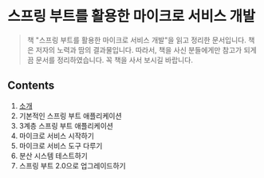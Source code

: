 스프링 부트를 활용한 마이크로 서비스 개발
====================

> 책 "스프링 부트를 활용한 마이크로 서비스 개발"을 읽고 정리한 문서입니다. 책은 저자의 노력과 땀의 결과물입니다. 따라서, 책을 사신 분들에게만 참고가 되게끔 문서를 정리하였습니다. 꼭 책을 사서 보시길 바랍니다.

Contents
--------------

01. [소개](./ch01.md)
02. 기본적인 스프링 부트 애플리케이션
03. 3계층 스프링 부트 애플리케이션
04. 마이크로 서비스 시작하기
05. 마이크로 서비스 도구 다루기
06. 분산 시스템 테스트하기
07. 스프링 부트 2.0으로 업그레이드하기